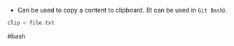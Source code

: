 * Can be used to copy a content to clipboard. (It can be used in `Git Bash`).

```bash
clip < file.txt
```

#bash 